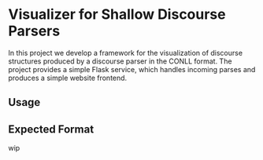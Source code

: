 # Visualizer for Shallow Discourse Parsers
In this project we develop a framework for the visualization of discourse structures produced by a discourse parser in the CONLL format.
The project provides a simple Flask service, which handles incoming parses and produces a simple website frontend.

## Usage

## Expected Format
wip

